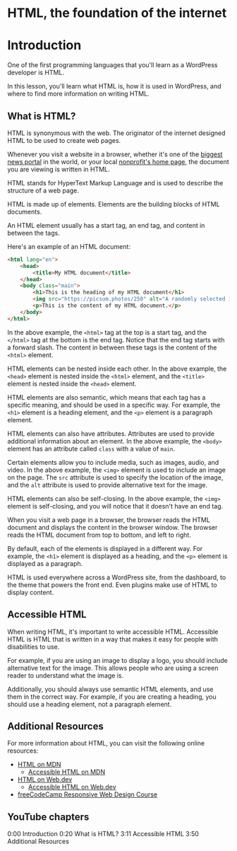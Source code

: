 # HTML, the foundation of the internet

# Introduction

One of the first programming languages that you'll learn as a WordPress developer is HTML. 

In this lesson, you'll learn what HTML is, how it is used in WordPress, and where to find more information on writing HTML.

## What is HTML?

HTML is synonymous with the web. The originator of the internet designed HTML to be used to create web pages. 

Whenever you visit a website in a browser, whether it's one of the [biggest news portal](https://wordpress.org/showcase/time-com/) in the world, or your local [nonprofit's home page](https://wordpress.org/showcase/helpcode/), the document you are viewing is written in HTML. 

HTML stands for HyperText Markup Language and is used to describe the structure of a web page. 

HTML is made up of elements. Elements are the building blocks of HTML documents.

An HTML element usually has a start tag, an end tag, and content in between the tags.

Here's an example of an HTML document:

```html
<html lang="en">
    <head>
        <title>My HTML document</title>
    </head>
    <body class="main">
        <h1>This is the heading of my HTML document</h1>
        <img src="https://picsum.photos/250" alt="A randomly selected image">
        <p>This is the content of my HTML document.</p>
    </body>
</html>
``` 

In the above example, the `<html>` tag at the top is a start tag, and the `</html>` tag at the bottom is the end tag. Notice that the end tag starts with a forward slash. The content in between these tags is the content of the `<html>` element.

HTML elements can be nested inside each other. In the above example, the `<head>` element is nested inside the `<html>` element, and the `<title>` element is nested inside the `<head>` element.

HTML elements are also semantic, which means that each tag has a specific meaning, and should be used in a specific way. For example, the `<h1>` element is a heading element, and the `<p>` element is a paragraph element. 

HTML elements can also have attributes. Attributes are used to provide additional information about an element. In the above example, the `<body>` element has an attribute called `class` with a value of `main`.

Certain elements allow you to include media, such as images, audio, and video. In the above example, the `<img>` element is used to include an image on the page. The `src` attribute is used to specify the location of the image, and the `alt` attribute is used to provide alternative text for the image.

HTML elements can also be self-closing. In the above example, the `<img>` element is self-closing, and you will notice that it doesn't have an end tag. 

When you visit a web page in a browser, the browser reads the HTML document and displays the content in the browser window. The browser reads the HTML document from top to bottom, and left to right.

By default, each of the elements is displayed in a different way. For example, the `<h1>` element is displayed as a heading, and the `<p>` element is displayed as a paragraph.

HTML is used everywhere across a WordPress site, from the dashboard, to the theme that powers the front end. Even plugins make use of HTML to display content. 

## Accessible HTML

When writing HTML, it's important to write accessible HTML. Accessible HTML is HTML that is written in a way that makes it easy for people with disabilities to use.

For example, if you are using an image to display a logo, you should include alternative text for the image. This allows people who are using a screen reader to understand what the image is.

Additionally, you should always use semantic HTML elements, and use them in the correct way. For example, if you are creating a heading, you should use a heading element, not a paragraph element.

## Additional Resources

For more information about HTML, you can visit the following online resources:

- [HTML on MDN](https://developer.mozilla.org/en-US/docs/Web/HTML)
    - [Accessible HTML on MDN](https://developer.mozilla.org/en-US/docs/Learn/Accessibility/HTML)
- [HTML on Web.dev](https://web.dev/learn/html)
    - [Accessible HTML on Web.dev](https://web.dev/learn/accessibility)
- [freeCodeCamp Responsive Web Design Course](https://www.freecodecamp.org/learn/2022/responsive-web-design/)

## YouTube chapters

0:00 Introduction
0:20 What is HTML?
3:11 Accessible HTML
3:50 Additional Resources